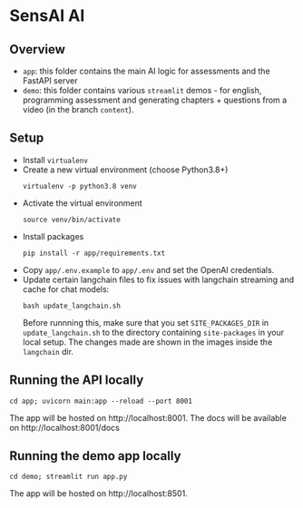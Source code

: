 # SensAI AI

## Overview

- `app`: this folder contains the main AI logic for assessments and the FastAPI server
- `demo`: this folder contains various `streamlit` demos - for english, programming assessment and generating chapters + questions from a video (in the branch `content`). 

## Setup

- Install `virtualenv`
- Create a new virtual environment (choose Python3.8+)
  ```
  virtualenv -p python3.8 venv
  ```
- Activate the virtual environment
  ```
  source venv/bin/activate
  ```
- Install packages
  ```
  pip install -r app/requirements.txt
  ```
- Copy `app/.env.example` to `app/.env` and set the OpenAI credentials.
- Update certain langchain files to fix issues with langchain streaming and cache for chat models:
  ```
  bash update_langchain.sh
  ```
  Before runnning this, make sure that you set `SITE_PACKAGES_DIR` in `update_langchain.sh` to the directory containing `site-packages` in your local setup. The changes made are shown in the images inside the `langchain` dir.

## Running the API locally

```
cd app; uvicorn main:app --reload --port 8001
```

The app will be hosted on http://localhost:8001.
The docs will be available on http://localhost:8001/docs

## Running the demo app locally

```
cd demo; streamlit run app.py
```

The app will be hosted on http://localhost:8501.


